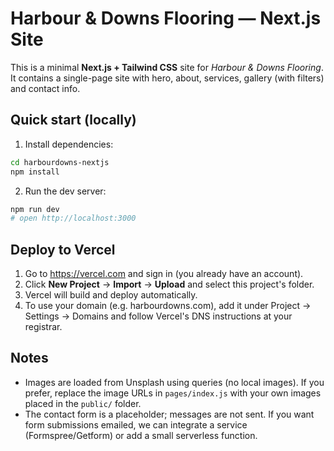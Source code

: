 # Harbour & Downs Flooring — Next.js Site

This is a minimal **Next.js + Tailwind CSS** site for *Harbour & Downs Flooring*.
It contains a single-page site with hero, about, services, gallery (with filters) and contact info.

## Quick start (locally)

1. Install dependencies:
```bash
cd harbourdowns-nextjs
npm install
```

2. Run the dev server:
```bash
npm run dev
# open http://localhost:3000
```

## Deploy to Vercel

1. Go to https://vercel.com and sign in (you already have an account).
2. Click **New Project** → **Import** → **Upload** and select this project's folder.
3. Vercel will build and deploy automatically.
4. To use your domain (e.g. harbourdowns.com), add it under Project → Settings → Domains and follow Vercel's DNS instructions at your registrar.

## Notes

- Images are loaded from Unsplash using queries (no local images). If you prefer, replace the image URLs in `pages/index.js` with your own images placed in the `public/` folder.
- The contact form is a placeholder; messages are not sent. If you want form submissions emailed, we can integrate a service (Formspree/Getform) or add a small serverless function.
